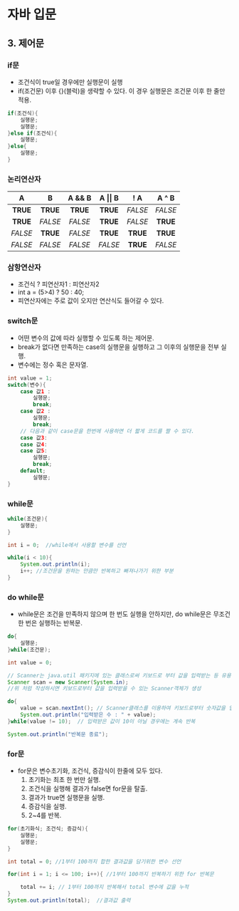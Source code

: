 #  자바 입문
## 3. 제어문
### if문
- 조건식이 true일 경우에만 실행문이 실행
- if(조건문) 이후 {}(블럭)을 생략할 수 있다. 이 경우 실행문은 조건문 이후 한 줄만 적용.
```java
if(조건식){
    실행문;
    실행문;
}else if(조건식){
    실행문;
}else{
    실행문;
}
```

### 논리연산자
|<center>A</center>|<center>B</center>|<center>A && B</center>|<center>A \|\| B|<center>! A</center>|<center>A ^ B</center>|
|:-:|:-:|:-:|:-:|:-:|:-:|
|**TRUE**|**TRUE**|**TRUE**|**TRUE**|*FALSE*|*FALSE*|
|**TRUE**|*FALSE*|*FALSE*|**TRUE**|*FALSE*|**TRUE**|
|*FALSE*|**TRUE**|*FALSE*|**TRUE**|**TRUE**|**TRUE**|
|*FALSE*|*FALSE*|*FALSE*|*FALSE*|**TRUE**|*FALSE*|

### 삼항연산자
- 조건식 ? 피연산자1 : 피연산자2
- int a = (5>4) ? 50 : 40;
- 피연산자에는 주로 값이 오지만 연산식도 들어갈 수 있다.

### switch문
- 어떤 변수의 값에 따라 실행할 수 있도록 하는 제어문.
- break가 없다면 만족하는 case의 실행문을 실행하고 그 이후의 실행문을 전부 실행.
- 변수에는 정수 혹은 문자열.
```java
int value = 1;
switch(변수){
    case 값1 : 
        실행문; 
        break;
    case 값2 : 
        실행문; 
        break;
    // 다음과 같이 case문을 한번에 사용하면 더 짧게 코드를 짤 수 있다.
    case 값3:
    case 값4:
    case 값5:
        실행문;
        break;
    default;
        실행문;
}
```

### while문
```java
while(조건문){
    실행문;
}

int i = 0;  //while에서 사용할 변수를 선언

while(i < 10){
    System.out.println(i);
    i++; //조건문을 원하는 만큼만 반복하고 빠져나가기 위한 부분 
}
```
### do while문
-  while문은 조건을 만족하지 않으며 한 번도 실행을 안하지만, do while문은 무조건 한 번은 실행하는 반복문.
```java
do{
    실행문;
}while(조건문);

int value = 0;

// Scanner는 java.util 패키지에 있는 클래스로써 키보드로 부터 값을 입력받는 등 유용하게 사용할 수 있는 클래스
Scanner scan = new Scanner(System.in);
//위 처럼 작성하시면 키보드로부터 값을 입력받을 수 있는 Scanner객체가 생성 

do{
    value = scan.nextInt(); // Scanner클래스를 이용하여 키보드로부터 숫자값을 입력
    System.out.println("입력받은 수 : " + value);  
}while(value != 10);  // 입력받은 값이 10이 아닐 경우에는 계속 반복

System.out.println("반복문 종료");
```
### for문
- for문은 변수초기화, 조건식, 증감식이 한줄에 모두 있다.
  1. 초기화는 최초 한 번만 실행.
  2. 조건식을 실행해 결과가 false면 for문을 탈출.
  3. 결과가 true면 실행문을 실행.
  4. 증감식을 실행.
  5. 2~4를 반복.
```java
for(초기화식; 조건식; 증감식){
    실행문;
    실행문;
}

int total = 0; //1부터 100까지 합한 결과값을 담기위한 변수 선언 

for(int i = 1; i <= 100; i++){ //1부터 100까지 반복하기 위한 for 반복문 

    total += i; // 1부터 100까지 반복해서 total 변수에 값을 누적  
}
System.out.println(total);  //결과값 출력 
```